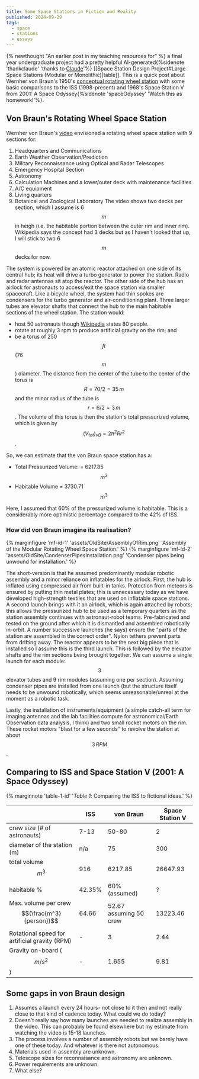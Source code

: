 ```yaml
---
title: Some Space Stations in Fiction and Reality
published: 2024-09-29
tags:
  - space
  - stations
  - essays
---
```

{% newthought "An earlier post in my teaching resources for" %} a final
year undergraduate project had a pretty helpful
AI-generated{%sidenote 'thankclaude' 'thanks to [Claude](https://claude.ai)'%}
[[Space Station Design Project#Large Space Stations (Modular or Monolithic)|table]].
This is a quick post about Wernher von Braun's 1950's
[conceptual rotating wheel station](https://www.youtube.com/watch?v=5JJL8CUfF-o) with some basic comparisons
to the ISS (1998-present) and 1968's Space Station V from 2001: A Space
Odyssey{%sidenote 'spaceOdyssey' 'Watch this as homework!'%}.

## Von Braun's Rotating Wheel Space Station
Wernher von Braun's [video](https://www.youtube.com/watch?v=5JJL8CUfF-o) envisioned a rotating wheel
space station with 9 sections for:
1. Headquarters and Communications
2. Earth Weather Observation/Prediction
3. Military Reconnaissance using Optical and Radar Telescopes
4. Emergency Hospital Section
5. Astronomy
6. Calculation Machines and a lower/outer deck with maintenance facilities
7. A/C equipment
8. Living quarters
9. Botanical and Zoological Laboratory
The video shows two decks per section, which I assume is 6 $$m$$ in heigh (i.e. the habitable portion between the
outer rim and inner rim). Wikipedia says the concept had 3 decks but as I haven't looked that up, I will stick to two
6 $$m$$ decks for now.

The system is powered by an atomic reactor attached on one side of its central hub; its heat will drive a
turbo generator to power the station. Radio and radar antennas sit atop the reactor. The other side of the hub has
an airlock for astronauts to access/exit the space station via smaller spacecraft. Like a bicycle wheel, the system
had thin spokes are condensers for the turbo generator and air-conditioning plant. Three larger tubes are elevator
shafts that connect the hub to the main habitable sections of the wheel station. The station would:
- host 50 astronauts though [Wikipedia](https://en.wikipedia.org/wiki/Rotating_wheel_space_station#History) states 80 people.
- rotate at roughly 3 rpm to produce artificial gravity on the rim; and
- be a torus of 250 $$ft$$ (76  $$m$$) diameter. The distance from the center of the tube to the center of the torus is $$R = 70/2 = 35 \, m$$ and the minor radius of the tube is $$r = 6/2 = 3 \, m$$. The volume of this torus is then the station's total pressurized volume, which is given by $$(V_{tot})_{vB} = 2 {\pi^2} R {r^2}$$.

So, we can estimate that the von Braun space station has a:
- Total Pressurized Volume: = 6217.85 $$m^3$$
- Habitable Volume = 3730.71 $$m^3$$ 

Here, I assumed that 60% of the pressurized volume is habitable. This is a considerably more optimistic percentage
compared to the 42% of ISS.

### How did von Braun imagine its realisation?
{% marginfigure 'mf-id-1' 'assets/OldSite/AssemblyOfRim.png' 'Assembly of the Modular Rotating Wheel Space Station.'  %}
{% marginfigure 'mf-id-2' 'assets/OldSite/CondenserPipesInstallation.png' 'Condenser pipes being unwound for installation.'  %}

The short-version is that he assumed predominantly modular robotic assembly and a minor reliance on inflatables
for the airlock. First, the hub is inflated using compressed air from built-in tanks. Protection from meteors
is ensured by putting thin metal plates; this is unnecessary today as we have developed high-strength textiles
that are used on inflatable space stations. A second launch brings with it an airlock, which is again attached
by robots; this allows the pressurized hub to be used as a temporary quarters as the station assembly continues
with astronaut-robot teams.
Pre-fabricated and tested on the ground after which it is dismantled and assembled robotically in-orbit.
A number successive launches (he says) ensure the "parts of the station  are assembled in the correct order".
Nylon tethers prevent parts from drifting away. The reactor appears to be the next big piece that is installed
so I assume this is the third launch. This is followed by the elevator shafts and the rim sections being brought
together. We can assume a single launch for each module: $$3$$ elevator tubes and 9 rim modules (assuming one per
section). Assuming condenser pipes are installed from one launch (but the structure itself needs to be unwound robotically, which seems unreasonable/unreal at the moment as a robotic task.


Lastly, the installation of instruments/equipment (a simple catch-all term for imaging antennas and
the lab facilities compute for astronomical/Earth Observation data analysis, I think) and two small
rocket motors on the rim. These rocket motors "blast for a few seconds" to revolve the station at about
$$3 \, RPM$$. 

## Comparing to ISS and Space Station V (2001: A Space Odyssey)

{% marginnote 'table-1-id' '*Table 1*:  Comparing the ISS to fictional ideas.' %}

|                                              | ISS    | von Braun              | Space Station V |
| -------------------------------------------- | ------ | ---------------------- | --------------- |
| crew size (# of astronauts)                  | 7-13   | 50-80                  | 2               |
| diameter of the station (m)                  | n/a    | 75                     | 300             |
| total volume $$m^3$$                           | 916    | 6217.85                | 26647.93        |
| habitable %                                  | 42.35% | 60% (assumed)          | ?               |
| Max. volume per crew $$(\frac{m^3}{person})$$  | 64.66  | 52.67 assuming 50 crew | 13223.46        |
| Rotational speed for artificial gravity (RPM)|  -     | 3                      | 2.44            |
| Gravity on-board  ($$m/s^2$$)                  |  -     | 1.655                  | 9.81            |

## Some gaps in von Braun design
1. Assumes a launch every 24 hours- not close to it then and not really close to that kind of cadence today. What could we do today?
2. Doesn't really say how many launches are needed to realize assembly in the video. This can probably be found elsewhere but my estimate from watching the video is 15-18 launches.
3. The process involves a number of assembly robots but we barely have one of these today. And whatever is there not autonomous.
4. Materials used in assembly are unknown.
5. Telescope sizes for reconnaisance and astronomy are unknown.
6. Power requirements are unknown.
7. What else?
